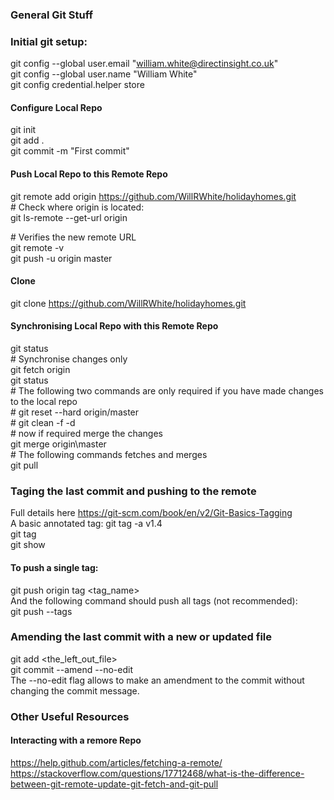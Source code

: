 ### General Git Stuff

### Initial git setup:  
git config --global user.email "william.white@directinsight.co.uk"  
git config --global user.name "William White"  
git config credential.helper store  

#### Configure Local Repo

git init  
git add .  
git commit -m "First commit"  

#### Push Local Repo to this Remote Repo

git remote add origin https://github.com/WillRWhite/holidayhomes.git  
\# Check where origin is located:  
git ls-remote --get-url origin  

\# Verifies the new remote URL  
git remote -v  
git push -u origin master  

#### Clone

git clone https://github.com/WillRWhite/holidayhomes.git  

#### Synchronising Local Repo with this Remote Repo

git status  
\# Synchronise changes only  
git fetch origin  
git status  
\# The following two commands are only required if you have made changes to the local repo  
\# git reset --hard origin/master    
\# git clean -f -d  
\# now if required merge the changes  
git merge origin\master  
\# The following commands fetches and merges  
git pull  

### Taging the last commit and pushing to the remote  
Full details here https://git-scm.com/book/en/v2/Git-Basics-Tagging  
A basic annotated tag:
git tag -a v1.4  
git tag  
git show <tag>  


#### To push a single tag:  
git push origin tag <tag_name>  
And the following command should push all tags (not recommended):  
git push --tags  


### Amending the last commit with a new or updated file 

git add <the_left_out_file>    
git commit --amend --no-edit  
The --no-edit flag allows to make an amendment to the commit without changing the commit message.

### Other Useful Resources

#### Interacting with a remore Repo

https://help.github.com/articles/fetching-a-remote/  
https://stackoverflow.com/questions/17712468/what-is-the-difference-between-git-remote-update-git-fetch-and-git-pull  
